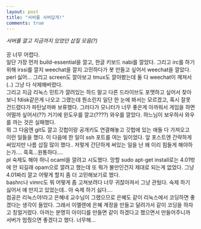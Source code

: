 ```yaml
---
layout: post
title: "서버를 서버답게!"
comments: true
---
```

*서버를 깔고 지금까지 있었던 삽질 모음(?)*<br><br>
끙 너무 어렵다.<br>
일단 가장 먼저 build-essential을 깔고, 한글 키보드 nabi를 깔았다. 그리고 irc를 하기 위해 irssi를 깔지 weechat을 깔지 고민하다가 봇 만들고 싶어서 weechat을 깔았다. perl 싫어... 그리고 screen도 깔아보고 tmux도 깔아봤는데 둘 다 weechat이 깨져서(..) 그냥 다 삭제해버렸다.<br>
그리고 지금 리눅스 민트가 깔려있는 하드 말고 다른 드라이브도 포맷하고 싶어서 찾아보니 fdisk같은게 나오고 그랬는데 뭔소린지 일단 한 눈에 봐서는 모르겠고, 혹시 잘못 건드렸다가 파탄날까봐 보류했다. 그러다가 모니터가 너무 좋은게 아까워서 게임을 하면 어떨까 싶어서(??) 거기에 윈도우를 깔고(????) 와우를 깔았다. 하느님이 보우하사 와우를 까는 것은 실패했다.<br>
뭐 그 다음엔 git도 깔고 깃헙이랑 공개키도 연결해놓고 깃헙에 있는 애들 다 가져오고 이런 일들을 했다. 이 다음에 한 일이 ssh 포트를 여는 일이었다. 앞 포스트엔 간략하게 써있지만 나름 삽질 많이 했다.. 저렇게 간단하게 써있는 일을 난 왜 이리 힘들게 해야하는가.... 흑흑...원통하다....<br>
pl 숙제도 해야 하니 ocaml을 깔려고 시도했다. 망할 sudo apt-get install로는 4.01밖에 안 되길래 opam으로 깔려고 했는데 또 뭐가 불만인건지 제대로 되는게 없었다. 그냥 4.01짜리 깔고 어떻게 할지 좀 더 고민해보기로 했다.<br>
bashrc나 vimrc도 뭐 어떻게 좀 고쳐보려다 너무 귀찮아져서 그냥 관뒀다. 숙제 하기 싫어서 얘 만지고 있었는데.. 아 숙제 하기 싫다....<br>
컴공은 리눅스야!라고 은혜네 교수님이 그랬으므로 은혜도 같이 리눅스에서 코딩하면 좋겠다는 생각이 들었다. 그래서 이멜렌에 은혜 계정을 만들고 달려가서 같이 코딩을 하자고 칭얼거렸다. 아까는 분명히 아이디를 만들면 같이 하겠다고 했으면서 만들어주니까 서버가 멈췄으면 좋겠다고 했다. 너무해...
